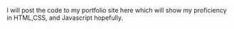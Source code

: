 I will post the code to my portfolio site here which will show my proficiency in HTML,CSS, and Javascript hopefully.
